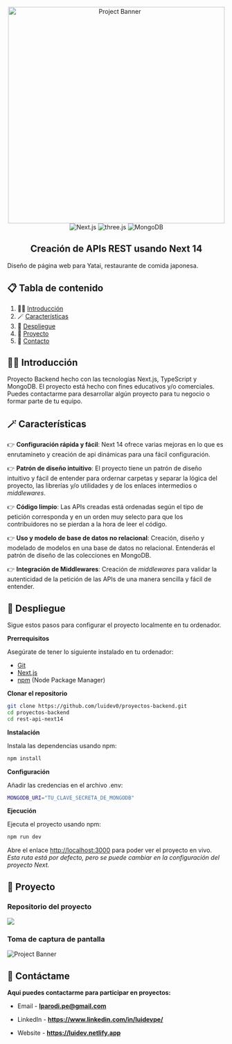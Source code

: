 <div align="center">
  <br />
    <a href="https://github.com/luidev0/proyectos-backend/tree/main/rest-api-next14" target="_blank">
      <img src="https://bs-uploads.toptal.io/blackfish-uploads/components/seo/6077011/og_image/optimized/0405_Building_a_Node.js-TypeScript_REST_API_Zara_Social-3802e124228ce1c923892fc7f72419db.png" alt="Project Banner" width="500px" height="auto" >
    </a>
  <br />
  
  <div>
    <img src="https://img.shields.io/badge/Next.js-black?style=for-the-badge&logo=nextdotjs&logoColor=white&color=%23252525" alt="Next.js" />
    <img src="https://img.shields.io/badge/TypeScript-black?style=for-the-badge&logo=typescript&logoColor=white&color=%23252525" alt="three.js" />
    <img src="https://img.shields.io/badge/MongoDB-black?style=for-the-badge&logo=mongodb&logoColor=white&color=%23252525" alt="MongoDB" />  
  </div>

  <h2 align="center">Creación de APIs REST usando Next 14</h2>

   <div align="left">      
     Diseño de página web para Yatai, restaurante de comida japonesa.
   </div>
</div>

## 📋 <a name="table">Tabla de contenido</a>

1. 🧙‍♂️ [Introducción](#introduction)
2. 🪄 [Características](#features)
3. 📯 [Despliegue](#quick-start)
4. 💎 [Proyecto](#project)
5. 📜 [Contacto](#contact)

## <a name="introduction">🧙‍♂️ Introducción</a>

Proyecto Backend hecho con las tecnologías Next.js, TypeScript y MongoDB. El proyecto está hecho con fines educativos y/o comerciales. Puedes contactarme para desarrollar algún proyecto para tu negocio o formar parte de tu equipo.

## <a name="features">🪄 Características</a>

👉 **Configuración rápida y fácil**: Next 14 ofrece varias mejoras en lo que es enrutamineto y creación de api dinámicas para una fácil configuración.

👉 **Patrón de diseño intuitivo**: El proyecto tiene un patrón de diseño intuitivo y fácil de entender para ordernar carpetas y separar la lógica del proyecto, las librerías y/o utilidades y de los enlaces intermedios o _middlewares_.

👉 **Código limpio**: Las APIs creadas está ordenadas según el tipo de petición corresponda y en un orden muy selecto para que los contribuidores no se pierdan a la hora de leer el código.

👉 **Uso y modelo de base de datos no relacional**: Creación, diseño y modelado de modelos en una base de datos no relacional. Entenderás el patrón de diseño de las colecciones en MongoDB.

👉 **Integración de Middlewares**: Creación de _middlewares_ para validar la autenticidad de la petición de las APIs de una manera sencilla y fácil de entender.

## <a name="quick-start">📯 Despliegue</a>

Sigue estos pasos para configurar el proyecto localmente en tu ordenador.

**Prerrequisitos**

Asegúrate de tener lo siguiente instalado en tu ordenador:

- [Git](https://git-scm.com/)
- [Next.js](https://nextjs.org/)
- [npm](https://www.npmjs.com/) (Node Package Manager)

**Clonar el repositorio**

```bash
git clone https://github.com/luidev0/proyectos-backend.git
cd proyectos-backend
cd rest-api-next14
```

**Instalación**

Instala las dependencias usando npm:

```bash
npm install
```

**Configuración**

Añadir las credencias en el archivo .env:

```bash
MONGODB_URI="TU_CLAVE_SECRETA_DE_MONGODB"
```

**Ejecución**

Ejecuta el proyecto usando npm:

```bash
npm run dev
```

Abre el enlace [http://localhost:3000](http://localhost:3000) para poder ver el proyecto en vivo. *Esta ruta está por defecto, pero se puede cambiar en la configuración del proyecto Next.*

## <a name="project">💎 Proyecto</a>

### Repositorio del proyecto

<a href="https://github.com/luidev0/proyectos-backend/tree/main/rest-api-next14" target="_blank"><img src="https://img.shields.io/badge/API%20Rest%20Next14-black?style=for-the-badge&logo=databricks&logoColor=white&color=%23252525" /></a>

### Toma de captura de pantalla

<img src="https://i.postimg.cc/j2t9V9GF/01.png" alt="Project Banner">

## <a name="contact">📜 Contáctame</a>

**Aqui puedes contactarme para participar en proyectos:**

- Email - **lparodi.pe@gmail.com**

- LinkedIn - **https://www.linkedin.com/in/luidevpe/**

- Website - **https://luidev.netlify.app**
